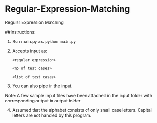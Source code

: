 # Regular-Expression-Matching
Regular Expression Matching

##Instructions:

1. Run main.py as:
	`python main.py`

2. Accepts input as:
	```
	<regular expression>

	<no of test cases>
	
	<list of test cases>
	```

3. You can also pipe in the input. 

Note: A few sample input files have been attached in the input folder with corresponding output in output folder.

4. Assumed that the alphabet consists of only small case letters. Capital letters are not handled by this program.